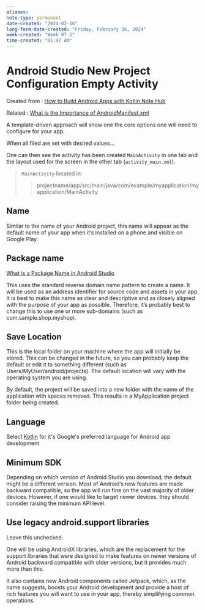 ```yaml
---
aliases:
note-type: permanent
date-created: "2024-02-16"
long-form-date-created: "Friday, February 16, 2024"
week-created: "Week 07.5"
time-created: "01:47 AM"
---
```


# Android Studio New Project Configuration Empty Activity

Created from : [How to Build Android Apps with Kotlin Note Hub](How%20to%20Build%20Android%20Apps%20with%20Kotlin%20Note%20Hub.md)

Related : [What is the Importance of AndroidManifest.xml](../../2-literature-notes-📝/What%20is%20the%20Importance%20of%20AndroidManifest.xml.md)

A template-driven approach will show one the core options one will need to
configure for your app.

When all filed are set with desired values...

One can then see the activity has been created `MainActivity` in one tab and
the layout used for the screen in the other tab (`activity_main.xml`).

> `MainActivity` located in:
>
> > projectname/app/src/main/java/com/example/myapplication/myapplication/MainActivity

## Name

Similar to the name of your Android project, this name will appear as the
default name of your app when it’s installed on a phone and visible on Google
Play.

## Package name

[What is a Package Name in Android Studio](What%20is%20a%20Package%20Name%20in%20Android%20Studio.md)

This uses the standard reverse domain name pattern to create a name.
It will be used as an address identifier for source code and assets in your app.
It is best to make this name as clear and descriptive and as closely aligned
with the purpose of your app as possible. Therefore, it’s probably best to
change this to use one or more sub-domains (such as com.sample.shop.myshop).

## Save Location

This is the local folder on your machine where the app will initially be stored.
This can be changed in the future, so you can probably keep the default or edit
it to something different (such as Users/MyUser/android/projects). The default
location will vary with the operating system you are using.

By default, the project will be saved into a new folder with the name of the
application with spaces removed. This results in a MyApplication project folder
being created.

## Language

Select [Kotlin](../../4-hub-notes-🚉/Kotlin%20Programming%20Language.md) for
it's Google's preferred language for Android app development

## Minimum SDK

Depending on which version of Android Studio you download, the default might
be a different version. Most of Android’s new features are made backward
compatible, so the app will run fine on the vast majority of older devices.
However, if one would like to target newer devices, they should consider
raising the minimum API level.

## Use legacy android.support libraries

Leave this unchecked.

One will be using AndroidX libraries, which are the replacement for the support
libraries that were designed to make features on newer versions of Android
backward compatible with older versions, but it provides much more than this.

It also contains new Android components called Jetpack, which, as the name
suggests, boosts your Android development and provide a host of rich features
you will want to use in your app, thereby simplifying common operations.
